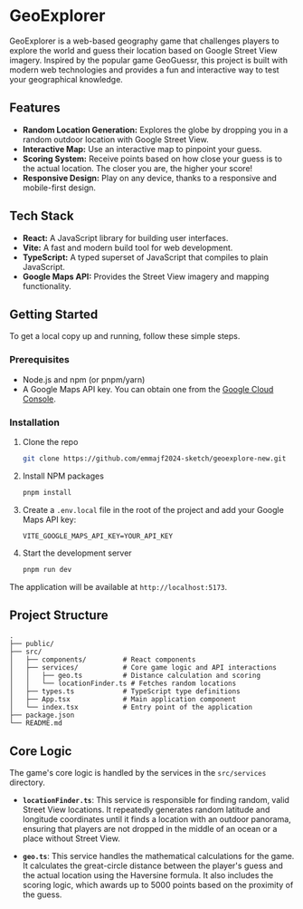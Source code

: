 # GeoExplorer

GeoExplorer is a web-based geography game that challenges players to explore the world and guess their location based on Google Street View imagery. Inspired by the popular game GeoGuessr, this project is built with modern web technologies and provides a fun and interactive way to test your geographical knowledge.

## Features

- **Random Location Generation:** Explores the globe by dropping you in a random outdoor location with Google Street View.
- **Interactive Map:** Use an interactive map to pinpoint your guess.
- **Scoring System:** Receive points based on how close your guess is to the actual location. The closer you are, the higher your score!
- **Responsive Design:** Play on any device, thanks to a responsive and mobile-first design.

## Tech Stack

- **React:** A JavaScript library for building user interfaces.
- **Vite:** A fast and modern build tool for web development.
- **TypeScript:** A typed superset of JavaScript that compiles to plain JavaScript.
- **Google Maps API:** Provides the Street View imagery and mapping functionality.

## Getting Started

To get a local copy up and running, follow these simple steps.

### Prerequisites

- Node.js and npm (or pnpm/yarn)
- A Google Maps API key. You can obtain one from the [Google Cloud Console](https://console.cloud.google.com/).

### Installation

1.  Clone the repo
    ```sh
    git clone https://github.com/emmajf2024-sketch/geoexplore-new.git
    ```
2.  Install NPM packages
    ```sh
    pnpm install
    ```
3.  Create a `.env.local` file in the root of the project and add your Google Maps API key:
    ```
    VITE_GOOGLE_MAPS_API_KEY=YOUR_API_KEY
    ```
4.  Start the development server
    ```sh
    pnpm run dev
    ```

The application will be available at `http://localhost:5173`.

## Project Structure

```
.
├── public/
├── src/
│   ├── components/         # React components
│   ├── services/           # Core game logic and API interactions
│   │   ├── geo.ts          # Distance calculation and scoring
│   │   └── locationFinder.ts # Fetches random locations
│   ├── types.ts            # TypeScript type definitions
│   ├── App.tsx             # Main application component
│   └── index.tsx           # Entry point of the application
├── package.json
└── README.md
```

## Core Logic

The game's core logic is handled by the services in the `src/services` directory.

- **`locationFinder.ts`**: This service is responsible for finding random, valid Street View locations. It repeatedly generates random latitude and longitude coordinates until it finds a location with an outdoor panorama, ensuring that players are not dropped in the middle of an ocean or a place without Street View.

- **`geo.ts`**: This service handles the mathematical calculations for the game. It calculates the great-circle distance between the player's guess and the actual location using the Haversine formula. It also includes the scoring logic, which awards up to 5000 points based on the proximity of the guess.
